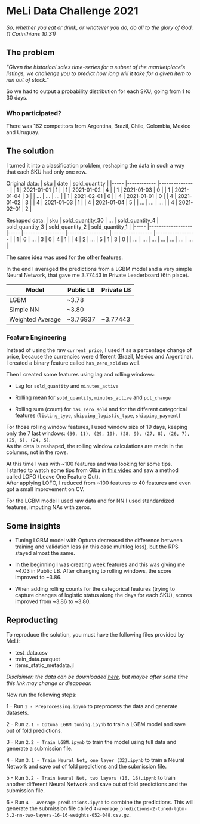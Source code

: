 # MeLi Data Challenge 2021

*So, whether you eat or drink, or whatever you do, do all to the glory of God. (1 Corinthians 10:31)*

## The problem   
*"Given the historical sales time-series for a subset of the martketplace's listings, we challenge you to predict how long will it take for a given item to run out of stock."*     

So we had to output a probability distribution for each SKU, going from 1 to 30 days. 

### Who participated?
There was 162 competitors from Argentina, Brazil, Chile, Colombia, Mexico and Uruguay.


## The solution    
I turned it into a classification problem, reshaping the data in such a way that
each SKU had only one row.

Original data:
| sku 	| date       	| sold_quantity 	|
|-----	|------------	|---------------	|
| 1   	| 2021-01-01 	| 1             	|
| 1   	| 2021-01-02 	| 4             	|
| 1   	| 2021-01-03 	| 0             	|
| 1   	| 2021-01-04 	| 3             	|
| ... 	| ...        	| ...             	|
| 1     | 2021-02-01    | 6                 |
| 4   	| 2021-01-01 	| 0             	|
| 4   	| 2021-01-02 	| 3             	|
| 4   	| 2021-01-03 	| 1             	|
| 4   	| 2021-01-04 	| 5             	|
| ... 	| ...        	| ...              	|
| 4 	| 2021-02-01  	| 2              	|

Reshaped data:
| sku 	| sold_quantity_30 	| ... 	| sold_quantity_4 	| sold_quantity_3 	| sold_quantity_2 	| sold_quantity_1 	|
|-----	|------------------	|-----	|-----------------	|-----------------	|-----------------	|-----------------	|
| 1   	| 6                	| ... 	| 3               	| 0               	| 4               	| 1               	|
| 4   	| 2                	| ... 	| 5               	| 1               	| 3               	| 0               	|
| ... 	| ...              	| ... 	| ...             	| ...             	| ...             	| ...             	|

The same idea was used for the other features.  



In the end I averaged the predictions from a LGBM model and a very simple Neural Network, that gave me 3.77443 in Private Leaderboard (6th place).    
     

| Model     	    | Public LB 	| Private LB 	|
|-------------------|---------------|---------------|
| LGBM      	    | ~3.78     	|           	|
| Simple NN 	    | ~3.80     	|           	|
| Weighted Average	| ~3.76937  	| ~3.77443   	|



### Feature Engineering    
Instead of using the raw `current_price`, I used it as a percentage change of price, because the currencies were different (Brazil, Mexico and Argentina).   
I created a binary feature called `has_zero_sold` as well.

Then I created some features using lag and rolling windows:

- Lag for `sold_quantity` and `minutes_active`

- Rolling mean for `sold_quantity`, `minutes_active` and `pct_change` 

- Rolling sum (count) for `has_zero_sold` and for the different categorical features (`listing_type`, `shipping_logistic_type`, `shipping_payment`)

For those rolling window features, I used window size of 19 days, keeping only the 7 last windows: `(30, 11), (29, 10), (28, 9), (27, 8), (26, 7), (25, 6), (24, 5)`.    
As the data is reshaped, the rolling window calculations are made in the columns, not in the rows. 

At this time I was with ~100 features and was looking for some tips.           
I started to watch some tips from Giba in [this video](https://www.youtube.com/watch?v=RtqtM1UJfZc) and saw a method called LOFO (Leave One Feature Out).   
After applying LOFO, I reduced from ~100 features to 40 features and even got a small improvement on CV.    

For the LGBM model I used raw data and for NN I used standardized features, imputing NAs with zeros.

## Some insights
- Tuning LGBM model with Optuna decreased the difference between training and validation loss (in this case multilog loss), but the RPS stayed almost the same.   

- In the beginning I was creating week features and this was giving me ~4.03 in Public LB. After changing to rolling windows, the score improved to ~3.86. 

- When adding rolling counts for the categorical features (trying to capture changes of logistic status along the days for each SKU), scores improved from ~3.86 to ~3.80. 


## Reproducting    
To reproduce the solution, you must have the following files provided by MeLi:

- test_data.csv
- train_data.parquet
- items_static_metadata.jl

*Disclaimer: the data can be downloaded [here](https://ml-challenge.mercadolibre.com/downloads), but maybe after some time 
this link may change or disappear.*    

Now run the following steps:

1 - Run `1 - Preprocessing.ipynb` to preprocess the data and generate datasets.

2 - Run `2.1 - Optuna LGBM tuning.ipynb` to train a LGBM model and save out of fold predictions.

3 - Run `2.2 - Train LGBM.ipynb` to train the model using full data and generate a submission file.

4 - Run `3.1 - Train Neural Net, one layer (32).ipynb` to train a Neural Network and save out of fold predictions and the submission file.

5 - Run `3.2 - Train Neural Net, two layers (16, 16).ipynb` to train another different Neural Network and save out of fold predictions and the submission file.

6 - Run `4 - Average predictions.ipynb` to combine the predictions. This will generate the submission file called `4-average_predictions-2-tuned-lgbm-3.2-nn-two-layers-16-16-weights-052-048.csv.gz`.

